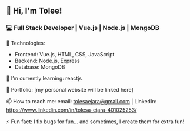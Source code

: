 ## 👋 Hi, I'm Tolee!

### 💻 Full Stack Developer | Vue.js | Node.js | MongoDB

🔧 Technologies:
- Frontend: Vue.js, HTML, CSS, JavaScript
- Backend: Node.js, Express
- Database: MongoDB

🌱 I’m currently learning: reactjs 

💼 Portfolio: [my personal website will be linked here]

📫 How to reach me: email: tolesaejara@gmail.com | LinkedIn: https://www.linkedin.com/in/tolesa-ejara-401025253/

⚡ Fun fact: I fix bugs for fun... and sometimes, I create them for extra fun!
